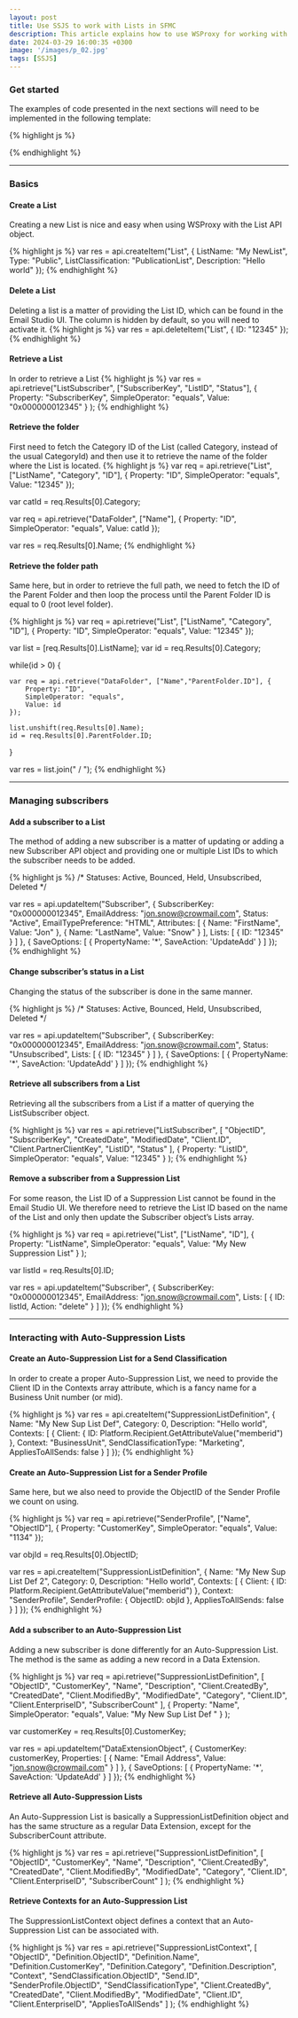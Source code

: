 ```yaml
---
layout: post
title: Use SSJS to work with Lists in SFMC
description: This article explains how to use WSProxy for working with subscriber Lists in server-side JavaScript in Salesforce Marketing Cloud...
date: 2024-03-29 16:00:35 +0300
image: '/images/p_02.jpg'
tags: [SSJS]
---
```

### Get started
The examples of code presented in the next sections will need to be implemented in the following template:

{% highlight js %}
<script runat="server">

Platform.Load("core", "1");

var api = new Script.Util.WSProxy();

try {
    /////////////////////////////////////////////////
    ///// PASTE CODE HERE
    /////////////////////////////////////////////////

Write(Stringify(res));

} catch(error) {
    Write(Stringify(error));
}

</script>
{% endhighlight %}

***

### Basics

#### Create a List
Creating a new List is nice and easy when using WSProxy with the List API object.

{% highlight js %}
var res = api.createItem("List", {
    ListName: "My NewList",
    Type: "Public",
    ListClassification: "PublicationList",
    Description: "Hello world"
});
{% endhighlight %}

#### Delete a List
Deleting a list is a matter of providing the List ID, which can be found in the Email Studio UI. The column is hidden by default, so you will need to activate it.
{% highlight js %}
var res = api.deleteItem("List", {
    ID: "12345"
});
{% endhighlight %}

#### Retrieve a List
In order to retrieve a List
{% highlight js %}
var res = api.retrieve("ListSubscriber", 
    ["SubscriberKey", "ListID", "Status"],
    {
        Property: "SubscriberKey",
        SimpleOperator: "equals",
        Value: "0x000000012345"
    }
);
{% endhighlight %}

#### Retrieve the folder
First need to fetch the Category ID of the List (called Category, instead of the usual CategoryId) and then use it to retrieve the name of the folder where the List is located.
{% highlight js %}
var req = api.retrieve("List", ["ListName", "Category", "ID"], {
    Property: "ID",
    SimpleOperator: "equals",
    Value: "12345"
});

var catId = req.Results[0].Category;

var req = api.retrieve("DataFolder", ["Name"], {
    Property: "ID",
    SimpleOperator: "equals",
    Value: catId
});

var res = req.Results[0].Name;
{% endhighlight %}

#### Retrieve the folder path
Same here, but in order to retrieve the full path, we need to fetch the ID of the Parent Folder and then loop the process until the Parent Folder ID is equal to 0 (root level folder).

{% highlight js %}
var req = api.retrieve("List", ["ListName", "Category", "ID"], {
    Property: "ID",
    SimpleOperator: "equals",
    Value: "12345"
});

var list = [req.Results[0].ListName];
var id = req.Results[0].Category;

while(id > 0) {

    var req = api.retrieve("DataFolder", ["Name","ParentFolder.ID"], { 
        Property: "ID", 
        SimpleOperator: "equals", 
        Value: id 
    });

    list.unshift(req.Results[0].Name);
    id = req.Results[0].ParentFolder.ID;
}

var res = list.join(" / ");
{% endhighlight %}

***

### Managing subscribers


#### Add a subscriber to a List
The method of adding a new subscriber is a matter of updating or adding a new Subscriber API object and providing one or multiple List IDs to which the subscriber needs to be added.

{% highlight js %}
/*
Statuses: Active, Bounced, Held, Unsubscribed, Deleted
*/

var res = api.updateItem("Subscriber", {
    SubscriberKey: "0x000000012345",
    EmailAddress: "jon.snow@crowmail.com",
    Status: "Active",
    EmailTypePreference: "HTML",
    Attributes: [
        {
            Name: "FirstName",
            Value: "Jon"
        },
        {
            Name: "LastName",
            Value: "Snow"
        }
    ],
    Lists: [
        {
            ID: "12345"
        }
    ]
}, 
{
    SaveOptions: [
        {
            PropertyName: '*',
            SaveAction: 'UpdateAdd'
        }
    ]
});
{% endhighlight %}

#### Change subscriber’s status in a List
Changing the status of the subscriber is done in the same manner.

{% highlight js %}
/*
Statuses: Active, Bounced, Held, Unsubscribed, Deleted
*/

var res = api.updateItem("Subscriber", {
    SubscriberKey: "0x000000012345",
    EmailAddress: "jon.snow@crowmail.com",
    Status: "Unsubscribed",
    Lists: [
        {
            ID: "12345"
        }
    ]
}, 
{
    SaveOptions: [
        {
            PropertyName: '*',
            SaveAction: 'UpdateAdd'
        }
    ]
});
{% endhighlight %}

#### Retrieve all subscribers from a List
Retrieving all the subscribers from a List if a matter of querying the ListSubscriber object.

{% highlight js %}
var res = api.retrieve("ListSubscriber", 
    [
        "ObjectID", 
        "SubscriberKey", 
        "CreatedDate",
        "ModifiedDate",
        "Client.ID",
        "Client.PartnerClientKey",
        "ListID",
        "Status"
    ],
    {
        Property: "ListID",
        SimpleOperator: "equals",
        Value: "12345"
    }
);
{% endhighlight %}

#### Remove a subscriber from a Suppression List
For some reason, the List ID of a Suppression List cannot be found in the Email Studio UI. We therefore need to retrieve the List ID based on the name of the List and only then update the Subscriber object’s Lists array.

{% highlight js %}
var req = api.retrieve("List", 
    ["ListName", "ID"],
    {
        Property: "ListName",
        SimpleOperator: "equals",
        Value: "My New Suppression List"
    }
);

var listId = req.Results[0].ID;

var res = api.updateItem("Subscriber", {
    SubscriberKey: "0x000000012345",
    EmailAddress: "jon.snow@crowmail.com",
    Lists: [
        {
            ID: listId,
            Action: "delete"
        }
    ]
});
{% endhighlight %}

***

### Interacting with Auto-Suppression Lists

#### Create an Auto-Suppression List for a Send Classification
In order to create a proper Auto-Suppression List, we need to provide the Client ID in the Contexts array attribute, which is a fancy name for a Business Unit number (or mid).

{% highlight js %}
var res = api.createItem("SuppressionListDefinition", {
    Name: "My New Sup List Def",
    Category: 0,
    Description: "Hello world",
    Contexts: [
        {
            Client: {
                ID: Platform.Recipient.GetAttributeValue("memberid")
            },
            Context: "BusinessUnit",
            SendClassificationType: "Marketing",
            AppliesToAllSends: false
        }
    ]
});
{% endhighlight %}

#### Create an Auto-Suppression List for a Sender Profile
Same here, but we also need to provide the ObjectID of the Sender Profile we count on using.

{% highlight js %}
var req = api.retrieve("SenderProfile", ["Name", "ObjectID"], {
    Property: "CustomerKey",
    SimpleOperator: "equals",
    Value: "1134"
});

var objId = req.Results[0].ObjectID;

var res = api.createItem("SuppressionListDefinition", {
    Name: "My New Sup List Def 2",
    Category: 0,
    Description: "Hello world",
    Contexts: [
        {
            Client: {
                ID: Platform.Recipient.GetAttributeValue("memberid")
            },
            Context: "SenderProfile",
            SenderProfile: {
                ObjectID: objId
            },
            AppliesToAllSends: false
        }
    ]
});
{% endhighlight %}

#### Add a subscriber to an Auto-Suppression List
Adding a new subscriber is done differently for an Auto-Suppression List. The method is the same as adding a new record in a Data Extension.

{% highlight js %}
var req = api.retrieve("SuppressionListDefinition", 
    [
        "ObjectID",
        "CustomerKey",
        "Name",
        "Description",
        "Client.CreatedBy",
        "CreatedDate",
        "Client.ModifiedBy",
        "ModifiedDate",
        "Category",
        "Client.ID",
        "Client.EnterpriseID",
        "SubscriberCount"
    ],
    {
        Property: "Name",
        SimpleOperator: "equals",
        Value: "My New Sup List Def "
    }
);

var customerKey = req.Results[0].CustomerKey;

var res = api.updateItem("DataExtensionObject", {
    CustomerKey: customerKey,
    Properties: [
        {
            Name: "Email Address",
            Value: "jon.snow@crowmail.com"
        }
    ]
}, 
{
    SaveOptions: [
        {
            PropertyName: '*',
            SaveAction: 'UpdateAdd'
        }
    ]
});
{% endhighlight %}

#### Retrieve all Auto-Suppression Lists
An Auto-Suppression List is basically a SuppressionListDefinition object and has the same structure as a regular Data Extension, except for the SubscriberCount attribute.

{% highlight js %}
var res = api.retrieve("SuppressionListDefinition", 
    [
        "ObjectID",
        "CustomerKey",
        "Name",
        "Description",
        "Client.CreatedBy",
        "CreatedDate",
        "Client.ModifiedBy",
        "ModifiedDate",
        "Category",
        "Client.ID",
        "Client.EnterpriseID",
        "SubscriberCount"
    ]
);
{% endhighlight %}

#### Retrieve Contexts for an Auto-Suppression List
The SuppressionListContext object defines a context that an Auto-Suppression List can be associated with.

{% highlight js %}
var res = api.retrieve("SuppressionListContext", 
    [
        "ObjectID",
        "Definition.ObjectID",
        "Definition.Name",
        "Definition.CustomerKey",
        "Definition.Category",
        "Definition.Description",
        "Context",
        "SendClassification.ObjectID",
        "Send.ID",
        "SenderProfile.ObjectID",
        "SendClassificationType",
        "Client.CreatedBy",
        "CreatedDate",
        "Client.ModifiedBy",
        "ModifiedDate",
        "Client.ID",
        "Client.EnterpriseID",
        "AppliesToAllSends"
    ]
);
{% endhighlight %}